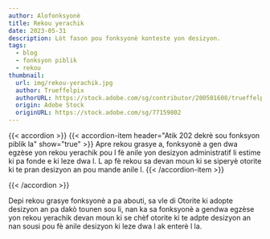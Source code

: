```yaml
---
author: Alofonksyonè
title: Rekou yerachik
date: 2023-05-31
description: Lòt fason pou fonksyonè konteste yon desizyon.
tags:
  - blog
  - fonksyon piblik
  - rekou 
thumbnail:
  url: img/rekou-yerachik.jpg
  author: Trueffelpix
  authorURL: https://stock.adobe.com/sg/contributor/200501608/trueffelpix
  origin: Adobe Stock
  originURL: https://stock.adobe.com/sg/77159802
---
```


{{< accordion >}}
  {{< accordion-item header="Atik 202 dekrè sou fonksyon piblik la" show="true" >}}
  Apre rekou grasye a, fonksyonè a gen dwa egzèse yon rekou yerachik pou l fè anile yon desizyon administratif li estime ki pa fonde e ki leze dwa l. L ap fè rekou sa devan moun ki se siperyè otorite ki te pran desizyon an pou mande anile l.
  {{< /accordion-item >}}
  <!-- {{< accordion-item header="Accordion Item #3" >}}
    This is the third item's accordion body.
  {{< /accordion-item >}} -->
{{< /accordion >}}

Depi rekou grasye fonksyonè a pa abouti, sa vle di Otorite ki adopte desizyon an pa dakò tounen sou li, nan ka sa fonksyonè a gendwa egzèse yon rekou yerachik devan moun ki se chèf otorite ki te adpte desizyon an nan sousi pou fè anile desizyon ki leze dwa l ak enterè l la.